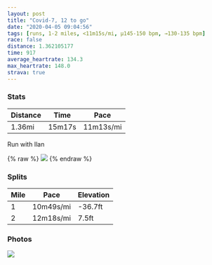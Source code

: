 ```yaml
---
layout: post
title: "Covid-7, 12 to go"
date: "2020-04-05 09:04:56"
tags: [runs, 1-2 miles, <11m15s/mi, μ145-150 bpm, →130-135 bpm]
race: false
distance: 1.362105177
time: 917
average_heartrate: 134.3
max_heartrate: 148.0
strava: true
---
```


### Stats

| Distance | Time | Pace |
|----------|------|------|
|1.36mi|15m17s|11m13s/mi|

Run with Ilan

{% raw %}
<img src='https://maps.googleapis.com/maps/api/staticmap?maptype=roadmap&path=enc:gewwFtwsbMDXAVOTOVCNSXEXOd@Ef@EDGTGf@@JFHr@d@f@f@H@VCTBv@VPLDHF\Ox@[z@E`@?x@Uf@Fp@?d@]lAOZ@JS^EXYn@a@|AOj@OXUz@CRBRAHCBKAKJIXIFGN?Rf@n@\\b@N\RvAhARNTHPNPHDDJDDHJ@NLn@\FBDAb@ZbA~@VDZLP?JDJLB\FLh@Nf@Hj@BNHV?fAXt@XJH`@F\HLJ\Ld@H^LPD`@RfAVXN@HEHIr@KXIr@S\EXGr@I\?R@@D?FKHCJQHe@N]Jo@Le@\yBHWFGD?XLf@f@JVJ`AJRj@VVD^N\Dl@TJFHxAAVHp@@h@Jf@JHDA@CB_@AWHY?SDKAS?QFOG[DO?OBGKO?EBACAB??D@A&key=AIzaSyC1MId7bFpkLXNAaYhBSTb8jLyiSqzbDtM&size=800x800&markers=color:yellow|label:S|40.7562,-73.99819&markers=color:green|label:F|40.74859000000001,-74.00988'>
{% endraw %}

### Splits

| Mile | Pace | Elevation |
|------|------|-----------|
|1|10m49s/mi|-36.7ft|
|2|12m18s/mi|7.5ft|

### Photos
<img src='https://dgtzuqphqg23d.cloudfront.net/S63IJdI_nTPNT1TftU5Es7cAiaK2j531THNy393l2IE-576x768.jpg'>
